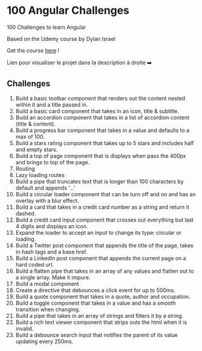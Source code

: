 # 100 Angular Challenges

100 Challenges to learn Angular

Based on the Udemy course by Dylan Israel

Get the course [here](https://www.udemy.com/course/100-angular-challenge/) !

Lien pour visualiser le projet dans la description à droite ➡️

## Challenges

1. Build a basic toolbar component that renders out the content nested within it and a title passed in.
2. Build a basic card component that takes in an icon, title & subtitle.
3. Build an accordion component that takes in a list of accordion content (title & content).
4. Build a progress bar component that takes in a value and defaults to a max of 100.
5. Build a stars rating component that takes up to 5 stars and includes half and empty stars.
6. Build a top of page component that is displays when pass the 400px and brings to top of the page.
7. Routing
8. Lazy loading routes
9. Build a pipe that truncates text that is longer than 100 characters by default and appends '...'
10. Build a circular loader component that can be turn off and on and has an overlay with a blur effect.
11. Build a card that takes in a credit card number as a string and return it dashed.
12. Build a credit card input component that crosses out everything but last 4 digits and displays an icon.
13. Expand the loader to accept an input to change its type: circular or loading.
14. Build a Twitter post component that appends the title of the page, takes in hash tags and a base href.
15. Build a LinkedIn post component that appends the current page on a hard coded url.
16. Build a flatten pipe that takes in an array of any values and flatten out to a single array. Make it impure.
17. Build a modal component
18. Create a directive that debounces a click event for up to 500ms.
19. Build a quote component that takes in a quote, author and occupation.
20. Build a toggle component that takes in a value and has a smooth transition when changing.
21. Build a pipe that takes in an array of strings and filters it by a string.
22. Build a rich text viewer component that strips outs the html when it is invalid.
23. Build a debounce search input that notifies the parent of its value updating every 250ms.
